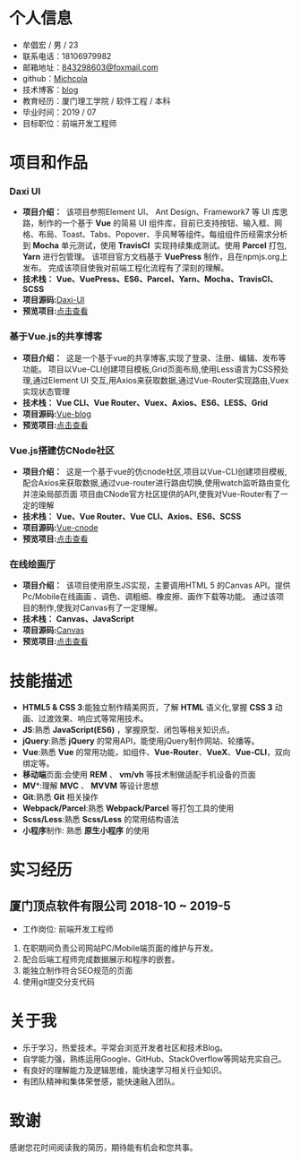 
# 个人信息

- 牟倡宏 / 男 / 23
- 联系电话：18106979982
- 邮箱地址：843298603@foxmail.com
- github：[Michcola](https://github.com/Michcola)
- 技术博客：[blog](https://www.jianshu.com/u/919d5db52017)
- 教育经历：厦门理工学院 / 软件工程 / 本科
- 毕业时间：2019 / 07
- 目标职位：前端开发工程师

# 项目和作品
### Daxi UI
*   **项目介绍：** 
该项目参照Element UI、 Ant Design、Framework7 等 UI 库思路，制作的一个基于 **Vue** 的简易 UI 组件库，目前已支持按钮、输入框、网格、布局、Toast、Tabs、Popover、手风琴等组件。每组组件历经需求分析到 **Mocha** 单元测试，使用 **TravisCI**  实现持续集成测试。使用 **Parcel** 打包, **Yarn** 进行包管理。
该项目官方文档基于 **VuePress** 制作，且在npmjs.org上发布。
完成该项目使我对前端工程化流程有了深刻的理解。
*   **技术栈：** **Vue、VuePress、ES6、Parcel、Yarn、Mocha、TravisCI、SCSS** 
*   **项目源码:**[Daxi-UI](https://github.com/Michcola/Daxi)
*   **预览项目:**[点击查看](https://michcola.github.io/Daxi/)

### 基于Vue.js的共享博客
*   **项目介绍：** 
这是一个基于vue的共享博客,实现了登录、注册、编辑、发布等功能。
项目以Vue-CLI创建项目模板,Grid页面布局,使用Less语言为CSS预处理,通过Element UI 交互,用Axios来获取数据,通过Vue-Router实现路由,Vuex实现状态管理
*   **技术栈：** **Vue CLI、Vue Router、Vuex、Axios、ES6、LESS、Grid**
*   **项目源码:**[Vue-blog](https://github.com/Michcola/vue-blog-client)
*   **预览项目:**[点击查看](https://michcola.github.io/vue-blog-client)

### Vue.js搭建仿CNode社区
*   **项目介绍：** 
这是一个基于vue的仿cnode社区,项目以Vue-CLI创建项目模板,配合Axios来获取数据,通过vue-router进行路由切换,使用watch监听路由变化并渲染局部页面
项目由CNode官方社区提供的API,使我对Vue-Router有了一定的理解
*   **技术栈：** **Vue、Vue Router、Vue CLI、Axios、ES6、SCSS**
*   **项目源码:**[Vue-cnode](https://github.com/Michcola/vue-cnode-app)
*   **预览项目:**[点击查看](https://michcola.github.io/vue-cnode-app/dist/)

### 在线绘画厅
*   **项目介绍：** 
该项目使用原生JS实现，主要调用HTML 5 的Canvas API。提供Pc/Mobile在线画画
、调色、调粗细、橡皮擦、画作下载等功能。
通过该项目的制作,使我对Canvas有了一定理解。
*   **技术栈：** **Canvas、JavaScript**
*   **项目源码:**[Canvas](https://github.com/Michcola/canvas-demo-2019)
*   **预览项目:**[点击查看](https://michcola.github.io/canvas-demo-2019/)

# 技能描述

- **HTML5 & CSS 3**:能独立制作精美网页，了解 **HTML** 语义化,掌握 **CSS 3** 动画、过渡效果、响应式等常用技术。
- **JS**:熟悉 **JavaScript(ES6)** ，掌握原型、闭包等相关知识点。
- **jQuery**:熟悉 **jQuery** 的常用API，能使用jQuery制作网站、轮播等。
- **Vue**:熟悉 **Vue** 的常用功能，如组件、**Vue-Router**、**VueX**、**Vue-CLI**，双向绑定等。 
- **移动端**页面:会使用 **REM** 、 **vm/vh** 等技术制做适配手机设备的页面
- **MV***:理解 **MVC** 、 **MVVM** 等设计思想
- **Git**:熟悉 **Git** 相关操作
- **Webpack/Parcel**:熟悉 **Webpack/Parcel** 等打包工具的使用
- **Scss/Less**:熟悉 **Scss/Less** 的常用结构语法
- **小程序**制作: 熟悉 **原生小程序** 的使用

# 实习经历

## 厦门顶点软件有限公司  2018-10 ~ 2019-5 
-  工作岗位: 前端开发工程师
1. 在职期间负责公司网站PC/Mobile端页面的维护与开发。
2. 配合后端工程师完成数据展示和程序的嵌套。
3. 能独立制作符合SEO规范的页面
4. 使用git提交分支代码

 # 关于我
- 乐于学习，热爱技术。平常会浏览开发者社区和技术Blog。 
- 自学能力强，熟练运用Google、GitHub、StackOverflow等网站充实自己。 
- 有良好的理解能力及逻辑思维，能快速学习相关行业知识。
- 有团队精神和集体荣誉感，能快速融入团队。

# 致谢
感谢您花时间阅读我的简历，期待能有机会和您共事。

